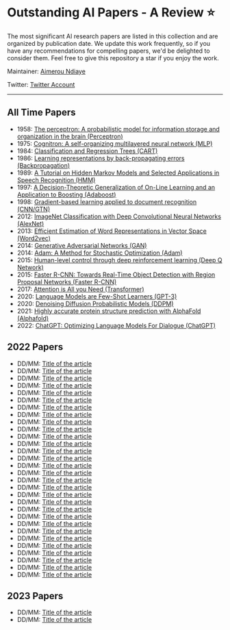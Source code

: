 # Outstanding AI Papers - A Review ⭐️

The most significant AI research papers are listed in this collection and are organized by publication date. We update this work frequently, so if you have any recommendations for compelling papers, we'd be delighted to consider them. Feel free to give this repository a star if you enjoy the work.

Maintainer: [Aimerou Ndiaye](https://github.com/aimerou)

Twitter: [Twitter Account](https://twitter.com/AmrouNdiaye1)

----

## All Time Papers
* 1958: [The perceptron: A probabilistic model for information storage and organization in the brain (Perceptron)](https://psycnet.apa.org/record/1959-09865-001)
* 1975: [Cognitron: A self-organizing multilayered neural network (MLP)](https://link.springer.com/article/10.1007/BF00342633)
* 1984: [Classification and Regression Trees (CART)](https://www.taylorfrancis.com/books/mono/10.1201/9781315139470/classification-regression-trees-leo-breiman)
* 1986: [Learning representations by back-propagating errors (Backpropagation)](https://www.nature.com/articles/323533a0)
* 1989: [A Tutorial on Hidden Markov Models and Selected Applications in Speech Recognition (HMM)](https://ieeexplore.ieee.org/abstract/document/18626)
* 1997: [A Decision-Theoretic Generalization of On-Line Learning and an Application to Boosting (Adaboost)](https://www.sciencedirect.com/science/article/pii/S002200009791504X)
* 1998: [Gradient-based learning applied to document recognition (CNN/GTN)](https://ieeexplore.ieee.org/abstract/document/726791)
* 2012: [ImageNet Classification with Deep Convolutional Neural Networks (AlexNet)](https://papers.nips.cc/paper/2012/hash/c399862d3b9d6b76c8436e924a68c45b-Abstract.html)
* 2013: [Efficient Estimation of Word Representations in Vector Space (Word2vec)](https://arxiv.org/abs/1301.3781)
* 2014: [Generative Adversarial Networks (GAN)](https://papers.nips.cc/paper/2014/hash/5ca3e9b122f61f8f06494c97b1afccf3-Abstract.html)
* 2014: [Adam: A Method for Stochastic Optimization (Adam)](https://arxiv.org/abs/1412.6980)
* 2015: [Human-level control through deep reinforcement learning (Deep Q Network)](https://www.nature.com/articles/nature14236/)
* 2015: [Faster R-CNN: Towards Real-Time Object Detection with Region Proposal Networks (Faster R-CNN)](https://papers.nips.cc/paper/2015/hash/14bfa6bb14875e45bba028a21ed38046-Abstract.html)
* 2017: [Attention is All you Need (Transformer)](https://proceedings.neurips.cc/paper/2017/hash/3f5ee243547dee91fbd053c1c4a845aa-Abstract.html)
* 2020: [Language Models are Few-Shot Learners (GPT-3)](https://proceedings.neurips.cc/paper/2020/hash/1457c0d6bfcb4967418bfb8ac142f64a-Abstract.html)
* 2020: [Denoising Diffusion Probabilistic Models (DDPM)](https://proceedings.neurips.cc/paper/2020/hash/4c5bcfec8584af0d967f1ab10179ca4b-Abstract.html)
* 2021: [Highly accurate protein structure prediction with AlphaFold (Alphafold)](https://www.nature.com/articles/s41586-021-03819-2)
* 2022: [ChatGPT: Optimizing Language Models For Dialogue (ChatGPT)](https://openai.com/blog/chatgpt/)

## 2022 Papers
* DD/MM: [Title of the article](https://arxiv.org/abs/...)
* DD/MM: [Title of the article](https://arxiv.org/abs/...)
* DD/MM: [Title of the article](https://arxiv.org/abs/...)
* DD/MM: [Title of the article](https://arxiv.org/abs/...)
* DD/MM: [Title of the article](https://arxiv.org/abs/...)
* DD/MM: [Title of the article](https://arxiv.org/abs/...)
* DD/MM: [Title of the article](https://arxiv.org/abs/...)
* DD/MM: [Title of the article](https://arxiv.org/abs/...)
* DD/MM: [Title of the article](https://arxiv.org/abs/...)
* DD/MM: [Title of the article](https://arxiv.org/abs/...)
* DD/MM: [Title of the article](https://arxiv.org/abs/...)
* DD/MM: [Title of the article](https://arxiv.org/abs/...)
* DD/MM: [Title of the article](https://arxiv.org/abs/...)
* DD/MM: [Title of the article](https://arxiv.org/abs/...)
* DD/MM: [Title of the article](https://arxiv.org/abs/...)
* DD/MM: [Title of the article](https://arxiv.org/abs/...)
* DD/MM: [Title of the article](https://arxiv.org/abs/...)
* DD/MM: [Title of the article](https://arxiv.org/abs/...)
* DD/MM: [Title of the article](https://arxiv.org/abs/...)
* DD/MM: [Title of the article](https://arxiv.org/abs/...)
* DD/MM: [Title of the article](https://arxiv.org/abs/...)
* DD/MM: [Title of the article](https://arxiv.org/abs/...)
* DD/MM: [Title of the article](https://arxiv.org/abs/...)
* DD/MM: [Title of the article](https://arxiv.org/abs/...)
* DD/MM: [Title of the article](https://arxiv.org/abs/...)
* DD/MM: [Title of the article](https://arxiv.org/abs/...)
* DD/MM: [Title of the article](https://arxiv.org/abs/...)
* DD/MM: [Title of the article](https://arxiv.org/abs/...)
* DD/MM: [Title of the article](https://arxiv.org/abs/...)
* DD/MM: [Title of the article](https://arxiv.org/abs/...)

## 2023 Papers
* DD/MM: [Title of the article](https://arxiv.org/abs/...)
* DD/MM: [Title of the article](https://arxiv.org/abs/...)
